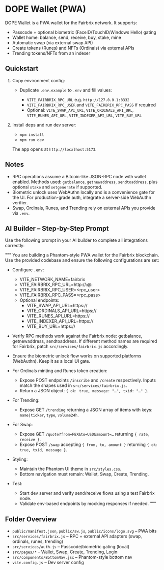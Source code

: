 DOPE Wallet (PWA)
================================

DOPE Wallet is a PWA wallet for the Fairbrix network. It supports:

- Passcode + optional biometric (FaceID/TouchID/Windows Hello) gating
- Wallet home: balance, send, receive, buy, stake, mine
- Automatic swap (via external swap API)
- Create tokens (Runes) and NFTs (Ordinals) via external APIs
- Trending tokens/NFTs from an indexer

Quickstart
----------

1) Copy environment config:

   - Duplicate `.env.example` to `.env` and fill values:

     - `VITE_FAIRBRIX_RPC_URL` e.g. `http://127.0.0.1:8332`
     - `VITE_FAIRBRIX_RPC_USER` and `VITE_FAIRBRIX_RPC_PASS` if required
     - Optional: `VITE_SWAP_API_URL`, `VITE_ORDINALS_API_URL`, `VITE_RUNES_API_URL`, `VITE_INDEXER_API_URL`, `VITE_BUY_URL`

2) Install deps and run dev server:

   - `npm install`
   - `npm run dev`

   The app opens at `http://localhost:5173`.

Notes
-----

- RPC operations assume a Bitcoin-like JSON-RPC node with wallet enabled. Methods used: `getbalance`, `getnewaddress`, `sendtoaddress`, plus optional `stake` and `setgenerate` if supported.
- Biometric unlock uses WebAuthn locally and is a convenience gate for the UI. For production-grade auth, integrate a server-side WebAuthn verifier.
- Swap, Ordinals, Runes, and Trending rely on external APIs you provide via `.env`.

AI Builder – Step-by-Step Prompt
--------------------------------

Use the following prompt in your AI builder to complete all integrations correctly:

"""
You are building a Phantom-style PWA wallet for the Fairbrix blockchain. Use the provided codebase and ensure the following configurations are set:

- Configure `.env`:
  - VITE_NETWORK_NAME=fairbrix
  - VITE_FAIRBRIX_RPC_URL=http://<user>:<pass>@<host>:<port>
  - VITE_FAIRBRIX_RPC_USER=<rpc_user>
  - VITE_FAIRBRIX_RPC_PASS=<rpc_pass>
  - Optional endpoints:
    - VITE_SWAP_API_URL=https://<swap-service>
    - VITE_ORDINALS_API_URL=https://<ordinals-service>
    - VITE_RUNES_API_URL=https://<runes-service>
    - VITE_INDEXER_API_URL=https://<indexer-service>
    - VITE_BUY_URL=https://<onramp>

- Verify RPC methods work against the Fairbrix node: getbalance, getnewaddress, sendtoaddress. If different method names are required for Fairbrix, patch `src/services/fairbrix.js` accordingly.

- Ensure the biometric unlock flow works on supported platforms (WebAuthn). Keep it as a local UI gate.

- For Ordinals minting and Runes token creation:
  - Expose POST endpoints `/inscribe` and `/create` respectively. Inputs match the shapes used in `src/services/fairbrix.js`.
  - Return a JSON object: `{ ok: true, message: "…", txid: "…" }`.

- For Trending:
  - Expose GET `/trending` returning a JSON array of items with keys: `name|ticker`, `type`, `volume24h`.

- For Swap:
  - Expose GET `/quote?from=FBX&to=USD&amount=…` returning `{ rate, receive }`.
  - Expose POST `/swap` accepting `{ from, to, amount }` returning `{ ok: true, txid, message }`.

- Styling:
  - Maintain the Phantom UI theme in `src/styles.css`.
  - Bottom navigation must remain: Wallet, Swap, Create, Trending.

- Test:
  - Start dev server and verify send/receive flows using a test Fairbrix node.
  - Validate env-based endpoints by mocking responses if needed.
"""

Folder Overview
---------------

- `public/manifest.json`, `public/sw.js`, `public/icons/logo.svg` – PWA bits
- `src/services/fairbrix.js` – RPC + external API adapters (swap, ordinals, runes, trending)
- `src/services/auth.js` – Passcode/biometric gating (local)
- `src/pages/*` – Wallet, Swap, Create, Trending, Login
- `src/components/BottomNav.jsx` – Phantom-style bottom nav
- `vite.config.js` – Dev server config



